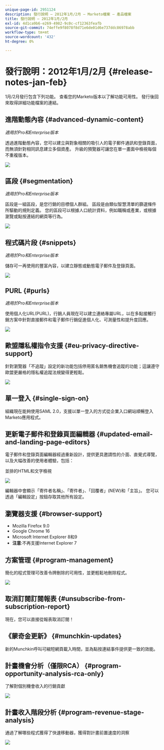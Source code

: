 ```yaml
---
unique-page-id: 2951124
description: 發行說明 — 2012年1月/2月 — Marketo檔案 — 產品檔案
title: 發行說明 — 2012年1月/2月
exl-id: 4d1ca9b6-e269-4982-9c0c-cf12363feafb
source-git-commit: 74effe9f8078f8d71e6de01d6e737ddc86978abb
workflow-type: tm+mt
source-wordcount: '432'
ht-degree: 0%

---
```


# 發行說明：2012年1月/2月 {#release-notes-jan-feb}

1月/2月發行包含下列功能。 查看您的Marketo版本以了解功能可用性。 發行後回來取得詳細功能檔案的連結。

## 進階動態內容 {#advanced-dynamic-content}

_適用於Pro和Enterprise版本_

透過進階動態內容，您可以建立與對象相關的吸引人的電子郵件通訊和登錄頁面，而無須針對相同訊息建立多個資產。 升級的預覽器可讓您在單一畫面中檢視每個不重複版本。

![](assets/image2014-9-23-9-3a50-3a27.png)

## 區段  {#segmentation}

_適用於Pro和Enterprise版本_

區段是一組區段，是您行銷的目標個人群組。 區段是由類似智慧清單的篩選條件所驅動的規則定義。 您的區段可以根據人口統計資料，例如職稱或產業，或根據瀏覽或點按連結的網頁等行為。

![](assets/image2014-9-23-9-3a50-3a42.png)

## 程式碼片段 {#snippets}

_適用於Pro和Enterprise版本_

儲存可一再使用的豐富內容，以建立靜態或動態電子郵件及登錄頁面。

![](assets/image2014-9-23-9-3a50-3a58.png)

## PURL {#purls}

_適用於Pro和Enterprise版本_

使用個人化URL(PURL)，行銷人員現在可以建立連絡專屬URL，以在多點接觸行銷方案中針對直接郵件和電子郵件行銷促進個人化、可測量性和提升度回應。

![](assets/image2014-9-23-9-3a51-3a11.png)

## 歐盟隱私權指令支援 {#eu-privacy-directive-support}

針對瀏覽器「不追蹤」設定的新功能包括停用匿名銷售機會追蹤的功能；這讓遵守歐盟更嚴格的隱私權追蹤法規變得更輕鬆。

![](assets/image2014-9-23-9-3a51-3a32.png)

## 單一登入 {#single-sign-on}

組織現在能夠使用SAML 2.0，支援以單一登入的方式從企業入口網站順暢登入Marketo應用程式。

## 更新電子郵件和登錄頁面編輯器 {#updated-email-and-landing-page-editors}

電子郵件和登錄頁面編輯器經過重新設計，提供更具邀請性的介面、直覺式導覽，以及大幅改善的使用者體驗，包括：

並排的HTML和文字檢視

![](assets/image2014-9-23-9-3a51-3a54.png)

編輯器中會顯示「寄件者名稱」、「寄件者」、「回覆者」(NEW)和「主旨」。 您可以透過「編輯設定」按鈕存取其他所有設定。

## 瀏覽器支援 {#browser-support}

* Mozilla Firefox 9.0
* Google Chrome 16
* Microsoft Internet Explorer 8和9
* **注意**:不再支援Internet Explorer 7

## 方案管理 {#program-management}

簡化的程式管理可改善令牌刪除的可用性，並更輕鬆地刪除程式。

![](assets/image2014-9-23-9-3a52-3a11.png)

## 取消訂閱訂閱報表 {#unsubscribe-from-subscription-report}

現在，您可以直接從報表取消訂閱！

## 《蒙奇金更新》 {#munchkin-updates}

新的Munchkin呼叫可縮短網頁載入時間，並為點按連結事件提供更一致的效能。

## 計畫機會分析（僅限RCA） {#program-opportunity-analysis-rca-only}

了解對個別機會收入的行銷貢獻

![](assets/image2014-9-23-9-3a52-3a30.png)

## 計畫收入階段分析 {#program-revenue-stage-analysis}

通過了解哪些程式獲得了快速移動器，獲得對計畫前置速度的洞察

![](assets/image2014-9-23-9-3a52-3a47.png)
